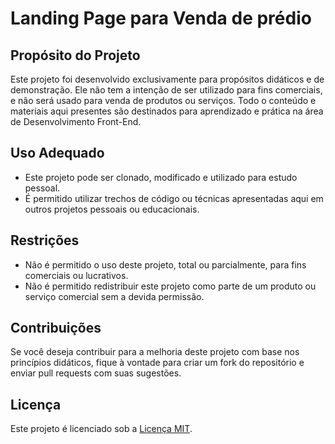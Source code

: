 # Landing Page para Venda de prédio

## Propósito do Projeto

Este projeto foi desenvolvido exclusivamente para propósitos didáticos e de demonstração. Ele não tem a intenção de ser utilizado para fins comerciais, e não será usado para venda de produtos ou serviços. Todo o conteúdo e materiais aqui presentes são destinados para aprendizado e prática na área de Desenvolvimento Front-End.

## Uso Adequado

- Este projeto pode ser clonado, modificado e utilizado para estudo pessoal.
- É permitido utilizar trechos de código ou técnicas apresentadas aqui em outros projetos pessoais ou educacionais.

## Restrições

- Não é permitido o uso deste projeto, total ou parcialmente, para fins comerciais ou lucrativos.
- Não é permitido redistribuir este projeto como parte de um produto ou serviço comercial sem a devida permissão.

## Contribuições

Se você deseja contribuir para a melhoria deste projeto com base nos princípios didáticos, fique à vontade para criar um fork do repositório e enviar pull requests com suas sugestões.

## Licença

Este projeto é licenciado sob a [Licença MIT](LICENSE).